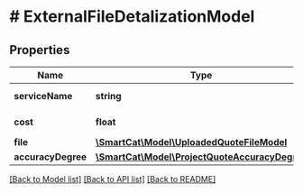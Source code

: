 # # ExternalFileDetalizationModel

## Properties

Name | Type | Description | Notes
------------ | ------------- | ------------- | -------------
**serviceName** | **string** | Service name | [optional]
**cost** | **float** | Service cost | [optional]
**file** | [**\SmartCat\Model\UploadedQuoteFileModel**](UploadedQuoteFileModel.md) |  | [optional]
**accuracyDegree** | [**\SmartCat\Model\ProjectQuoteAccuracyDegree**](ProjectQuoteAccuracyDegree.md) |  | [optional]

[[Back to Model list]](../../README.md#models) [[Back to API list]](../../README.md#endpoints) [[Back to README]](../../README.md)
